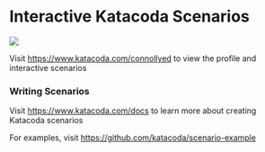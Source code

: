 # Interactive Katacoda Scenarios

[![](http://shields.katacoda.com/katacoda/connollyed/count.svg)](https://www.katacoda.com/connollyed "Get your profile on Katacoda.com")

Visit https://www.katacoda.com/connollyed to view the profile and interactive scenarios

### Writing Scenarios
Visit https://www.katacoda.com/docs to learn more about creating Katacoda scenarios

For examples, visit https://github.com/katacoda/scenario-example

